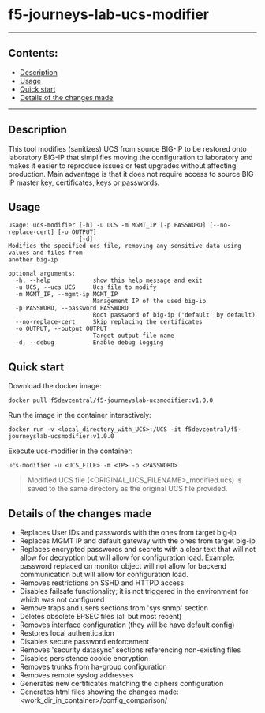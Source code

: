# f5-journeys-lab-ucs-modifier

----
## Contents:
- [Description](#description)
- [Usage](#usage)
- [Quick start](#quick-start)
- [Details of the changes made](#details-of-the-changes-made)

----
## Description
This tool modifies (sanitizes) UCS from source BIG-IP to be restored onto laboratory BIG-IP that simplifies moving the configuration to laboratory and makes it easier to reproduce issues or test upgrades without affecting production.
Main advantage is that it does not require access to source BIG-IP master key, certificates, keys or passwords.

## Usage
```
usage: ucs-modifier [-h] -u UCS -m MGMT_IP [-p PASSWORD] [--no-replace-cert] [-o OUTPUT]
                    [-d]
Modifies the specified ucs file, removing any sensitive data using values and files from
another big-ip

optional arguments:
  -h, --help            show this help message and exit
  -u UCS, --ucs UCS     Ucs file to modify
  -m MGMT_IP, --mgmt-ip MGMT_IP
                        Management IP of the used big-ip
  -p PASSWORD, --password PASSWORD
                        Root password of big-ip ('default' by default)
  --no-replace-cert     Skip replacing the certificates
  -o OUTPUT, --output OUTPUT
                        Target output file name
  -d, --debug           Enable debug logging
```

## Quick start

Download the docker image:
```
docker pull f5devcentral/f5-journeyslab-ucsmodifier:v1.0.0
```
Run the image in the container interactively:
```
docker run -v <local_directory_with_UCS>:/UCS -it f5devcentral/f5-journeyslab-ucsmodifier:v1.0.0
```
Execute ucs-modifier in the container:
```
ucs-modifier -u <UCS_FILE> -m <IP> -p <PASSWORD>
```
> Modified UCS file (<ORIGINAL_UCS_FILENAME>_modified.ucs) is saved to the same directory as the original UCS file provided.

## Details of the changes made
+ Replaces User IDs and passwords with the ones from target big-ip
+ Replaces MGMT IP and default gateway with the ones from target big-ip
+ Replaces encrypted passwords and secrets with a clear text that will not allow for decryption but will allow for configuration load. Example: password replaced on monitor object will not allow for backend communication but will allow for configuration load.
+ Removes restrictions on SSHD and HTTPD access
+ Disables failsafe functionality; it is not triggered in the environment for which was not configured
+ Remove traps and users sections from 'sys snmp' section
+ Deletes obsolete EPSEC files (all but most recent)
+ Removes interface configuration (they will be have default config)
+ Restores local authentication
+ Disables secure password enforcement
+ Removes 'security datasync' sections referencing non-existing files
+ Disables persistence cookie encryption
+ Removes trunks from ha-group configuration
+ Removes remote syslog addresses
+ Generates new certificates matching the ciphers configuration
+ Generates html files showing the changes made: <work_dir_in_container>/config_comparison/

